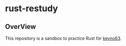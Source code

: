 # rust-restudy
## OverView

This repository is a sandbox to practice Rust for [keyno63](https://github.com/keyno63).
